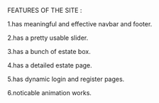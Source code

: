 FEATURES OF THE SITE :

1.has meaningful and effective navbar and footer.

2.has a pretty usable slider.

3.has a bunch of estate box.

4.has a detailed estate page.

5.has dynamic login and register pages.

6.noticable animation works.

